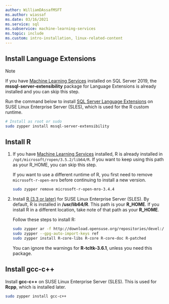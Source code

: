 ```yaml
---
author: WilliamDAssafMSFT
ms.author: wiassaf
ms.date: 03/16/2021
ms.service: sql
ms.subservice: machine-learning-services
ms.topic: include
ms.custom: intro-installation, linux-related-content
---
```

## Install Language Extensions

> [!NOTE]
> If you have [Machine Learning Services](../../sql-server-machine-learning-services.md) installed on SQL Server 2019, the **mssql-server-extensibility** package for Language Extensions is already installed and you can skip this step.

Run the command below to install [SQL Server Language Extensions](../../../language-extensions/language-extensions-overview.md) on SUSE Linux Enterprise Server (SLES), which is used for the R custom runtime.

```bash
# Install as root or sudo
sudo zypper install mssql-server-extensibility
```

## Install R

1. If you have [Machine Learning Services](../../sql-server-machine-learning-services.md) installed, R is already installed in `/opt/microsoft/ropen/3.5.2/lib64/R`. If you want to keep using this path as your R_HOME, you can skip this step.

    If you want to use a different runtime of R, you first need to remove `microsoft-r-open-mro` before continuing to install a new version.

    ```bash
    sudo zypper remove microsoft-r-open-mro-3.4.4
    ```

1. Install [R (3.3 or later)](https://www.r-project.org/) for SUSE Linux Enterprise Server (SLES). By default, R is installed in **/usr/lib64/R**. This path is your **R_HOME**. If you install R in a different location, take note of that path as your **R_HOME**.

    Follow these steps to install R:

    ```bash
    sudo zypper ar -f http://download.opensuse.org/repositories/devel:/languages:/R:/patched/openSUSE_12.3/ R-patched
    sudo zypper --gpg-auto-import-keys ref
    sudo zypper install R-core-libs R-core R-core-doc R-patched
    ```

    You can ignore the warnings for **R-tcltk-3.6.1**, unless you need this package.

## Install gcc-c++

Install **gcc-c++** on SUSE Linux Enterprise Server (SLES). This is used for **Rcpp**, which is installed later.

```bash
sudo zypper install gcc-c++
```
